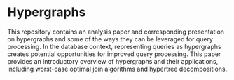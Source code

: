# Hypergraphs
This repository contains an analysis paper and corresponding presentation on hypergraphs 
and some of the ways they can be leveraged for query processing. In the database context, 
representing queries as hypergraphs creates potential opportunities for improved query 
processing. This paper provides an introductory overview of hypergraphs and their 
applications, including worst-case optimal join algorithms and hypertree decompositions.
